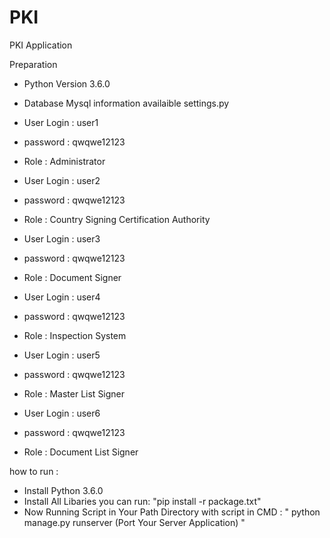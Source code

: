 # PKI
PKI Application

Preparation

- Python Version 3.6.0
- Database Mysql information availaible settings.py

- User Login    : user1
- password      : qwqwe12123
- Role          : Administrator

- User Login    : user2
- password      : qwqwe12123
- Role          : Country Signing Certification Authority

- User Login    : user3
- password      : qwqwe12123
- Role          : Document Signer

- User Login    : user4
- password      : qwqwe12123
- Role          : Inspection System

- User Login    : user5
- password      : qwqwe12123
- Role          : Master List Signer

- User Login    : user6
- password      : qwqwe12123
- Role          : Document List Signer

how to run :

- Install Python 3.6.0
- Install All Libaries you can run: "pip install -r  package.txt" 
- Now Running Script in Your Path Directory with script in CMD : " python manage.py runserver (Port Your Server Application) "

